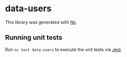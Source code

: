 # data-users

This library was generated with [Nx](https://nx.dev).

## Running unit tests

Run `nx test data-users` to execute the unit tests via [Jest](https://jestjs.io).
